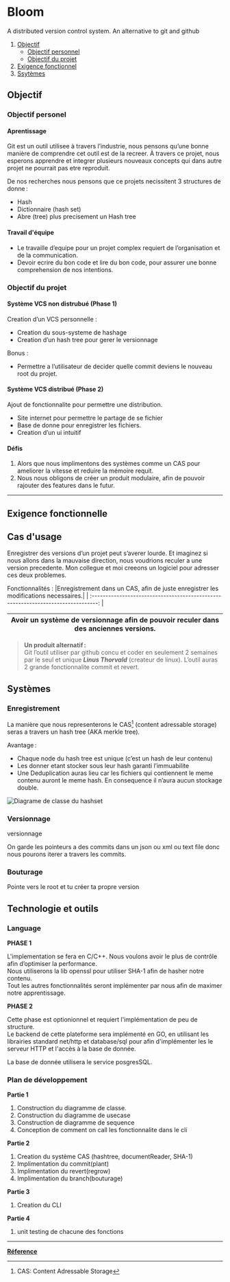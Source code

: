 # Bloom
A distributed version control system. An alternative to git and github

1. [Objectif](#Objectif)
    - [Objectif personnel](#Objectif-personnel)
    - [Objectif du projet](#Objectif-du-projet)
2. [Exigence fonctionnel](#Exigence-fonctionnel)
3. [Ssytèmes](#Systèmes)

## Objectif

### Objectif personel

#### Aprentissage

Git est un outil utilisee à travers l’industrie, nous pensons qu’une bonne manière de comprendre cet outil est de la recreer. 
À travers ce projet, nous esperons apprendre et integrer plusieurs nouveaux concepts qui dans autre projet ne pourrait pas etre reproduit.  

De nos recherches nous pensons que ce projets necissitent 3 structures de donne : 
- Hash 
- Dictionnaire (hash set) 
- Abre (tree) plus precisement un Hash tree

#### Travail d'équipe

- Le travaille d’equipe pour un projet complex requiert de l’organisation et de la communication. 
- Devoir ecrire du bon code et lire du bon code, pour assurer une bonne comprehension de nos intentions.

### Objectif du projet

#### Système VCS non distrubué (Phase 1)

Creation d’un VCS personnelle :
- Creation du sous-systeme de hashage 
- Creation d’un hash tree pour gerer le versionnage 

Bonus :
* Permettre a l’utilisateur de decider quelle commit deviens le nouveau root du projet.

#### Système VCS distribué (Phase 2)

Ajout de fonctionnalite pour permettre une distribution. 
- Site internet pour permettre le partage de se fichier 
- Base de donne pour enregistrer les fichiers. 
- Creation d’un ui intuitif 

#### Défis 

1. Alors que nous implimentons des systèmes comme un CAS pour ameliorer la vitesse et reduire la mémoire requit. 
2. Nous nous obligons de créer un produit modulaire, afin de pouvoir rajouter des features dans le futur.

--------------------------------------------------------------------------------------------------------------------

## Exigence fonctionnelle

## Cas d'usage

Enregistrer des versions d’un projet peut s’averer lourde. Et imaginez si nous allons dans la mauvaise direction, 
nous voudrions reculer a une version precedente. Mon collegue et moi creeons un logiciel pour adresser ces deux problemes. 

Fonctionnalités :
|Enregistrement dans un CAS, afin de juste enregistrer les modifications necessaires.|
| :--------------------------------------------------------------------------------: |
 
|Avoir un système de versionnage afin de pouvoir reculer dans des anciennes versions.|
| :--------------------------------------------------------------------------------: |
 

> __Un produit alternatif :__  
> Git l’outil utiliser par github concu et coder en seulement 2 semaines par le seul et unique ***Linus Thorvald*** (createur de linux). 
> L’outil auras 2 grande fonctionnalite commit et revert. 

## Systèmes

### Enregistrement

La manière que nous representerons le CAS[^CAS] (content adressable storage) seras a travers un hash tree (AKA merkle tree).  

Avantage : 
- Chaque node du hash tree est unique (c’est un hash de leur contenu) 
- Les donner etant stocker sous leur hash garanti l’immuabilite 
- Une Deduplication auras lieu car les fichiers qui contiennent le meme contenu auront le meme hash.
  En consequence il n’aura aucun stockage double.

![Diagrame de classe du hashset](./doc/diagrams/images/enregistrements.jpeg)

### Versionnage

versionnage 

On garde les pointeurs a des commits dans un json ou xml ou text file donc nous pourons iterer a travers les commits. 

### Bouturage

Pointe vers le root et tu créer ta propre version 

## Technologie et outils

### Language

  __PHASE 1__

L'implementation se fera en C/C++. Nous voulons avoir le plus de contrôle afin d’optimiser la performance.  
Nous utiliserons la lib openssl pour utiliser SHA-1 afin de hasher notre contenu.  
Tout les autres fonctionnalités seront implémenter par nous afin de maximer notre apprentissage.

  __PHASE 2__

Cette phase est optionionnel et requiert l'implémentation de peu de structure.  
Le backend de cette plateforme sera implémenté en GO, en utilisant les librairies standard
net/http et database/sql pour afin d'implémenter les le serveur HTTP et l'accès à la base de donnée.

La base de donnée utilisera le service posgresSQL.

### Plan de développement 

   __Partie 1__

1. Construction du diagramme de classe. 
2. Construction du diagramme de usecase 
3. Construction de diagramme de sequence 
4. Conception de comment on call les fonctionnalite dans le cli 

  __Partie 2__

1. Creation du système CAS (hashtree, documentReader, SHA-1) 
2. Implimentation du commit(plant) 
3. Implimentation du revert(regrow) 
4. Implimentation du branch(bouturage) 

  __Partie 3__

1. Creation du CLI  

  __Partie 4__

1. unit testing de chacune des fonctions 

--------------------------------------------------------------------------------------------------
**[Réference](./doc/path/to/refeence.md)**

[^CAS]: CAS: Content Adressable Storage
